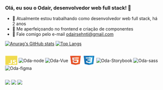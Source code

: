### Olá, eu sou o Odair, desenvolvedor web full stack! 👋

- 🔭 Atualmente estou trabalhando como desenvolvedor web full stack, há 2 anos
- 🌱 Me aperfeiçoando no frontend e criação de componentes
- 💬 Fale comigo pelo e-mail odairsehnti@gmail.com

[![Anurag's GitHub stats](https://github-readme-stats.vercel.app/api?username=Odair-Sehn&count_private=true&show_icons=true&theme=dracula)](https://github.com/anuraghazra/github-readme-stats) 
[![Top Langs](https://github-readme-stats.vercel.app/api/top-langs/?username=Odair-Sehn&layout=compact&theme=dracula)](https://github.com/anuraghazra/github-readme-stats)

<div style="display: inline_block"><br>
  <img align="center" alt="Oda-Js" height="30" width="40" src="https://raw.githubusercontent.com/devicons/devicon/master/icons/javascript/javascript-plain.svg">
  <img align="center" alt="Oda-node" height="30" width="40" src="https://cdn.jsdelivr.net/gh/devicons/devicon/icons/nodejs/nodejs-original.svg" />
  <img align="center" alt="Oda-Vue" height="30" width="40" src="https://cdn.jsdelivr.net/gh/devicons/devicon/icons/vuejs/vuejs-original.svg">
  <img align="center" alt="Oda-HTML" height="30" width="40" src="https://raw.githubusercontent.com/devicons/devicon/master/icons/html5/html5-original.svg">
  <img align="center" alt="Oda-CSS" height="30" width="40" src="https://raw.githubusercontent.com/devicons/devicon/master/icons/css3/css3-original.svg">
  <img align="center" alt="Oda-Storybook" height="30" width="40" src="https://cdn.jsdelivr.net/gh/devicons/devicon/icons/storybook/storybook-original.svg">
  <img align="center" alt="Oda-sass" height="30" width="40" src="https://cdn.jsdelivr.net/gh/devicons/devicon/icons/sass/sass-original.svg" />
  <img align="center" alt="Oda-figma" height="30" width="40" src="https://cdn.jsdelivr.net/gh/devicons/devicon/icons/figma/figma-original.svg" />
</div>

##
 
<div> 
   <a href="https://www.linkedin.com/in/odair-sehn-79a8741a3/" target="_blank"><img src="https://img.shields.io/badge/-LinkedIn-%230077B5?style=for-the-badge&logo=linkedin&logoColor=white" target="_blank"></a> 
  <a href="https://www.instagram.com/odairsehn/" target="_blank"><img src="https://img.shields.io/badge/-Instagram-%23E4405F?style=for-the-badge&logo=instagram&logoColor=white" target="_blank"></a>
  <a href = "mailto:odairsehnti@gmail.com"><img src="https://img.shields.io/badge/-Gmail-%23333?style=for-the-badge&logo=gmail&logoColor=white" target="_blank"></a>
</div>
